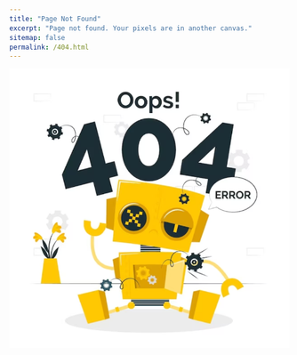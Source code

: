 ```yaml
---
title: "Page Not Found"
excerpt: "Page not found. Your pixels are in another canvas."
sitemap: false
permalink: /404.html
---
```



<img src="../assets/images/404error waring.PNG">
<style>
    img { display : block;
    margin : auto;}
</style>